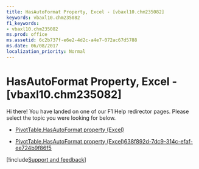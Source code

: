 ```yaml
---
title: HasAutoFormat Property, Excel - [vbaxl10.chm235082]
keywords: vbaxl10.chm235082
f1_keywords:
- vbaxl10.chm235082
ms.prod: office
ms.assetid: 6c2b737f-e6e2-4d2c-a4e7-072ac67d5788
ms.date: 06/08/2017
localization_priority: Normal
---
```



# HasAutoFormat Property, Excel - [vbaxl10.chm235082]

Hi there! You have landed on one of our F1 Help redirector pages. Please select the topic you were looking for below.

- [PivotTable.HasAutoFormat property (Excel)](http://msdn.microsoft.com/library/dc60e0e8-3e52-431e-8037-7dd0890de7f8%28Office.15%29.aspx)

- [PivotTable.HasAutoFormat property (Excel)638f892d-7dc9-314c-efaf-ee724b9f86f5](http://msdn.microsoft.com/library/638f892d-7dc9-314c-efaf-ee724b9f86f5%28Office.15%29.aspx)

[!include[Support and feedback](~/includes/feedback-boilerplate.md)]